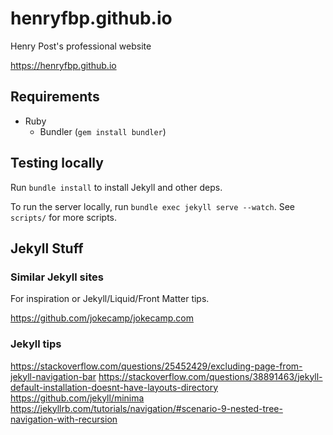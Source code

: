 # henryfbp.github.io
Henry Post's professional website

<https://henryfbp.github.io>

## Requirements

-   Ruby
    -   Bundler (`gem install bundler`)


## Testing locally

Run `bundle install` to install Jekyll and other deps.

To run the server locally, run `bundle exec jekyll serve --watch`. See `scripts/` for more scripts.

## Jekyll Stuff

### Similar Jekyll sites

For inspiration or Jekyll/Liquid/Front Matter tips.

<https://github.com/jokecamp/jokecamp.com>

### Jekyll tips

<https://stackoverflow.com/questions/25452429/excluding-page-from-jekyll-navigation-bar>
<https://stackoverflow.com/questions/38891463/jekyll-default-installation-doesnt-have-layouts-directory>
<https://github.com/jekyll/minima>
<https://jekyllrb.com/tutorials/navigation/#scenario-9-nested-tree-navigation-with-recursion>
